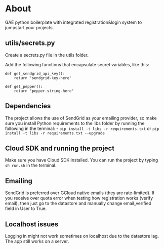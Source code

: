 # About

GAE python boilerplate with integrated registration&login system to jumpstart your projects.

## utils/secrets.py

Create a secrets.py file in the utils folder.

Add the following functions that encapsulate secret variables, like this:

    def get_sendgrid_api_key():
        return "sendgrid-key-here"
    
    def get_pepper():
        return "pepper-string-here"

## Dependencies

The project allows the use of SendGrid as your emailing provider, so make sure you install Python requirements to the 
libs folder by running the following in the terminal: - `pip install -t libs -r requirements.txt` 
or `pip install -t libs -r requirements.txt --upgrade`

## Cloud SDK and running the project

Make sure you have Cloud SDK installed. You can run the project by typing `sh run.sh` in the terminal.

## Emailing

SendGrid is preferred over GCloud native emails (they are rate-limited). If you receive over quota error when testing 
how registration works (verify email), then just go to the datastore and manually change email_verified field in User 
to True.

## Localhost issues

Logging in might not work sometimes on localhost due to the datastore lag. The app still works on a server.